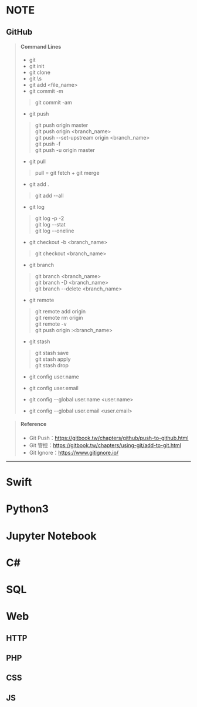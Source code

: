 # NOTE

## GitHub
> #### Command Lines
> + git 
> + git init
> + git clone <https>
> + git \s
> + git add <file_name>
> + git commit -m <commit>
> > git commit -am <commit>
> + git push
> > git push origin master  
> > git push origin <branch_name>  
> > git push --set-upstream origin <branch_name>  
> > git push -f  
> > git push -u origin master  
> + git pull
> > pull = git fetch + git merge
> + git add .
> > git add --all
> + git log
> > git log -p -2  
> > git log --stat  
> > git log --oneline  
> + git checkout -b <branch_name>
> > git checkout <branch_name>
> + git branch
> > git branch <branch_name>  
> > git branch -D <branch_name>  
> > git branch --delete <branch_name>  
> 
> + git remote
> > git remote add origin  
> > git remote rm origin  
> > git remote -v  
> > git push origin :<branch_name>  
> 
> + git stash
> > git stash save  
> > git stash apply  
> > git stash drop  
> 
> + git config user.name
> + git config user.email
> 
> + git config --global user.name <user.name>
> + git config --global user.email <user.email>


> #### Reference
> + Git Push：https://gitbook.tw/chapters/github/push-to-github.html
> + Git 管控：https://gitbook.tw/chapters/using-git/add-to-git.html
> + Git Ignore：https://www.gitignore.io/

----


# Swift
# Python3
# Jupyter Notebook
# C\#
# SQL
# Web
## HTTP
## PHP
## CSS
## JS
